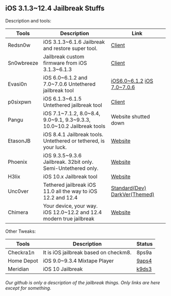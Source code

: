 ## iOS 3.1.3~12.4 Jailbreak Stuffs

Description and tools:

| Tools      | Description                                                  | Link                                                         |
| ---------- | ------------------------------------------------------------ | ------------------------------------------------------------ |
| Redsn0w    | iOS 3.1.3~6.1.6 Jailbreak and restore super tool.            | [Client](https://api.ipsw.me/v2/redsn0w/Windows/0.9.15b2/url/dl) |
| Sn0wbreeze | Jailbreak custom firmware from iOS 3.1.3~6.1.3               | [Client](https://github.com/iH8sn0w/sn0wbreeze/releases/2.9.14/1077/sn0wbreeze-v2.9.14.zip) |
| Evasi0n    | iOS 6.0~6.1.2 and 7.0~7.0.6 Untethered jailbreak tool        | [iOS6.0~6.1.2](https://sites.google.com/site/evad3rs/evasi0n-win-1.4-91fc5a30e4caf41b22e85427e1b3b738f5158d8e-release.zip?attredirects=0)  [iOS 7.0~7.0.6](https://mega.co.nz/#!MpU1RLSQ!weiXBk35QlkGgwhc1cb_puzZZoMGRQ8KtUOhYr8ex1k) |
| p0sixpwn   | iOS 6.1.3~6.1.5 Untethered jailbreak tool                    | [Client](https://mega.nz/#!y4VlQCqI!41nvHR6x99HZuj8hcBTVFYdBpKJ-hdlHKKIyc9cN6xc) |
| Pangu      | iOS 7.1~7.1.2, 8.0~8.4, 9.0~9.1, 9.3~9.3.3, 10.0~10.2 Jailbreak tools | Website shutted down                                         |
| EtasonJB   | iOS 8.4.1 Jailbreak tools. Untethered or tethered, is your luck. | [Website](https://etasonjb.tihmstar.net/)                    |
| Phoenix    | iOS 9.3.5~9.3.6 Jailbreak. 32bit only. Semi-Untethered only. | [Website](https://phoenixpwn.com/)                           |
| H3lix      | iOS 10.x Jailbreak tool                                      | [Website](https://h3lix.tihmstar.net/)                       |
| Unc0ver    | Tethered jailbreak iOS 11.0 all the way to iOS 12.2 and 12.4 | [Standard(Dev)](https://unc0ver.dev/)  [DarkVer(Themed)](https://github.com/nqcshady/unc0ver-dark/releases) |
| Chimera    | Your device, your way. iOS 12.0~12.2 and 12.4 modern true jailbreak | [Website](https://chimera.sh/)                               |

Other Tweaks:



| Tools      | Description                           | Status                                  |
| ---------- | ------------------------------------- | --------------------------------------- |
| Checkra1n  | It is iOS jailbreak based on checkm8. | 8ps9a                                   |
| Home Depot | iOS 9.0~9.3.4 Mixtape Player          | [9aps4](http://wall.supplies/)          |
| Meridian   | iOS 10 Jailbreak                      | [k9ds3](https://meridian.sparkes.zone/) |



###### Our github is only a description of the jailbreak things. Only links are here except for something.
